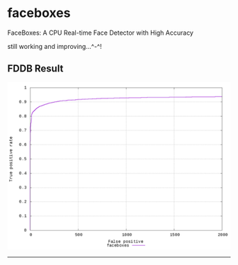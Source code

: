 # faceboxes
FaceBoxes: A CPU Real-time Face Detector with High Accuracy

still working and improving...^-^!

## FDDB Result
![eval](fddb_eval.png)

---
